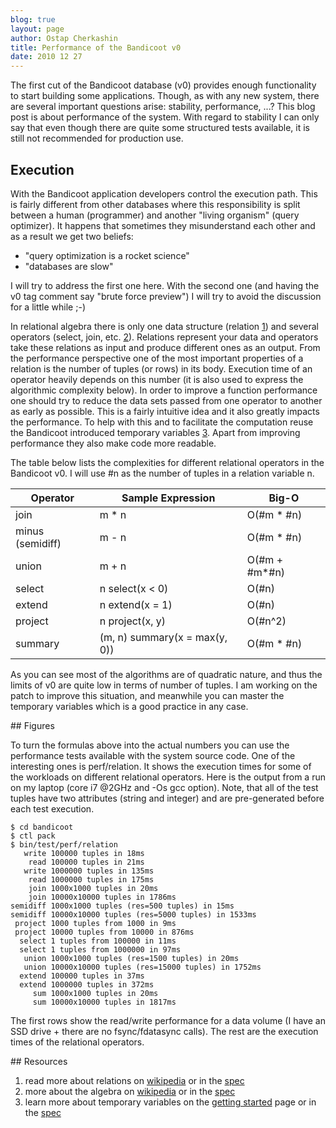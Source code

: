 ```yaml
---
blog: true
layout: page
author: Ostap Cherkashin
title: Performance of the Bandicoot v0
date: 2010 12 27
---
```


The first cut of the Bandicoot database (v0) provides enough functionality to
start building some applications. Though, as with any new system, there are
several important questions arise: stability, performance, ...? This blog post
is about performance of the system. With regard to stability I can only say
that even though there are quite some structured tests available, it is still
not recommended for production use.

## Execution

With the Bandicoot application developers control the execution path. This is
fairly different from other databases where this responsibility is split between
a human (programmer) and another &quot;living organism&quot; (query optimizer).
It happens that sometimes they misunderstand each other and as a result we get
two beliefs:</p>

* &quot;query optimization is a rocket science&quot;
* &quot;databases are slow&quot;

I will try to address the first one here. With the second one (and having the
v0 tag comment say &quot;brute force preview&quot;) I will try to avoid the
discussion for a little while ;-)

In relational algebra there is only one data structure (relation
[1](#resources)) and several operators (select, join, etc. [2](#resources)).
Relations represent your data and operators take these relations as input and
produce different ones as an output. From the performance perspective one of
the most important properties of a relation is the number of tuples (or rows)
in its body. Execution time of an operator heavily depends on this number (it
is also used to express the algorithmic complexity below). In order to improve
a function performance one should try to reduce the data sets passed from one
operator to another as early as possible. This is a fairly intuitive idea and
it also greatly impacts the performance. To help with this and to facilitate
the computation reuse the Bandicoot introduced temporary variables
[3](#resources). Apart from improving performance they also make code more
readable.

The table below lists the complexities for different relational operators in
the Bandicoot v0. I will use #n as the number of tuples in a relation variable
n.

<table>
    <thead>
        <th>Operator</th>
        <th>Sample Expression</th>
        <th>Big-O</th>
    </thead>
    <tr>
        <td>join</td>
        <td>m * n</td>
        <td>O(#m * #n)</td>
    </tr>
    <tr>
        <td>minus (semidiff)</td>
        <td>m - n</td>
        <td>O(#m * #n)</td>
    </tr>
    <tr>
        <td>union</td>
        <td>m + n</td>
        <td>O(#m + #m*#n)</td>
    </tr>
    <tr>
        <td>select</td>
        <td>n select(x &lt; 0)</td>
        <td>O(#n)</td>
    </tr>
    <tr>
        <td>extend</td>
        <td>n extend(x = 1)</td>
        <td>O(#n)</td>
    </tr>
    <tr>
        <td>project</td>
        <td>n project(x, y)</td>
        <td>O(#n^2)</td>
    </tr>
    <tr>
        <td>summary</td>
        <td>(m, n) summary(x = max(y, 0))</td>
        <td>O(#m * #n)</td>
    </tr>
</table>

As you can see most of the algorithms are of quadratic nature, and thus the
limits of v0 are quite low in terms of number of tuples. I am working on the
patch to improve this situation, and meanwhile you can master the temporary
variables which is a good practice in any case.

## Figures

To turn the formulas above into the actual numbers you can use the performance
tests available with the system source code. One of the interesting ones is
perf/relation. It shows the execution times for some of the workloads on
different relational operators. Here is the output from a run on my laptop
(core i7 @2GHz and -Os gcc option). Note, that all of the test tuples have two
attributes (string and integer) and are pre-generated before each test
execution.

    $ cd bandicoot
    $ ctl pack
    $ bin/test/perf/relation
       write 100000 tuples in 18ms
        read 100000 tuples in 21ms
       write 1000000 tuples in 135ms
        read 1000000 tuples in 175ms
        join 1000x1000 tuples in 20ms
        join 10000x10000 tuples in 1786ms
    semidiff 1000x1000 tuples (res=500 tuples) in 15ms
    semidiff 10000x10000 tuples (res=5000 tuples) in 1533ms
     project 1000 tuples from 1000 in 9ms
     project 10000 tuples from 10000 in 876ms
      select 1 tuples from 100000 in 11ms
      select 1 tuples from 1000000 in 97ms
       union 1000x1000 tuples (res=1500 tuples) in 20ms
       union 10000x10000 tuples (res=15000 tuples) in 1752ms
      extend 100000 tuples in 37ms
      extend 1000000 tuples in 372ms
         sum 1000x1000 tuples in 20ms
         sum 10000x10000 tuples in 1817ms

The first rows show the read/write performance for a data volume (I have an SSD
drive + there are no fsync/fdatasync calls). The rest are the execution times
of the relational operators.

## Resources

<ol>
    <li>read more about relations on <a href="http://en.wikipedia.org/wiki/Relation_(database)">wikipedia</a> or in the <a href="/specification.html">spec</a></li>
    <li>more about the algebra on <a href="http://en.wikipedia.org/wiki/Relational_algebra">wikipedia</a> or in the <a href="/specification.html">spec</a></li>
    <li>learn more about temporary variables on the <a href="/getting-started.html">getting started</a> page or in the <a href="/specification.html">spec</a></li>
</ol>
